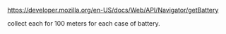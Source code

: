 https://developer.mozilla.org/en-US/docs/Web/API/Navigator/getBattery

collect each for 100 meters for each case of battery.
